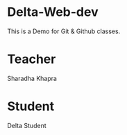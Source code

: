 # Delta-Web-dev
This is a Demo for Git &amp; Github classes.

# Teacher
Sharadha Khapra

# Student
Delta Student